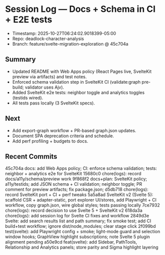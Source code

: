 # Session Log — Docs + Schema in CI + E2E tests

- Timestamp: 2025-10-27T06:24:02.9018399-05:00
- Repo: deadlock-character-analysis
- Branch: feature/svelte-migration-exploration @ 45c704a

## Summary
- Updated README with Web Apps policy (React Pages live, SvelteKit preview via artifacts) and test notes.
- Enforced schema validation step in SvelteKit CI (validate:graph pre-build; validator uses Ajv).
- Added SvelteKit e2e tests: neighbor toggle and analytics toggles (testids wired).
- All tests pass locally (3 SvelteKit specs).

## Next
- Add export-graph workflow + PR-based graph.json updates.
- Document SPA deprecation criteria and schedule.
- Add perf profiling + budgets to docs.

## Recent Commits
45c704a docs: add Web Apps policy; CI: enforce schema validation; tests: neighbor + analytics e2e for SvelteKit 15680c0 chore(logs): record docs/a11y/schema/preview work 9f868f2 docs+plan: SvelteKit policy; a11y/testids; add JSON schema + CI validation; neighbor toggle; PR comment for preview artifacts; fix package.json; d5db718 chore(logs): record SvelteKit port + CI + perf tweaks 5a5a8ad SvelteKit v2 (Svelte 5): scaffold CSR + adapter-static, port explorer UI/stores, add Playwright + CI workflow, copy graph.json, wire global styles; tests passing locally 7ce7932 chore(logs): record decision to use Svelte 5 + SvelteKit v2 618da3a chore(logs): add session log for Svelte CI fixes and workflow 2849d3e Svelte: add search results list and path summary; fix smoke test; add CI build+test workflow; ignore dist/node_modules; clear stage click 2f099bd test(svelte): add Playwright config + smoke; light-mode guard and selection window hooks; GraphView highlight subscriptions; note Svelte 5 plugin alignment pending a50e9cd feat(svelte): add Sidebar, PathTools, Relationship and Analytics panels; store parity and Sigma highlight layering

